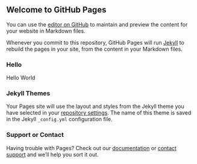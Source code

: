 ## Welcome to GitHub Pages

You can use the [editor on GitHub](https://github.com/kouritron2/kouritron2.github.io/edit/master/README.md) to maintain and preview the content for your website in Markdown files.

Whenever you commit to this repository, GitHub Pages will run [Jekyll](https://jekyllrb.com/) to rebuild the pages in your site, from the content in your Markdown files.

### Hello

Hello World


### Jekyll Themes

Your Pages site will use the layout and styles from the Jekyll theme you have selected in your [repository settings](https://github.com/kouritron2/kouritron2.github.io/settings/pages). The name of this theme is saved in the Jekyll `_config.yml` configuration file.

### Support or Contact

Having trouble with Pages? Check out our [documentation](https://docs.github.com/categories/github-pages-basics/) or [contact support](https://support.github.com/contact) and we’ll help you sort it out.
